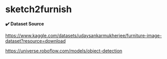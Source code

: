 # sketch2furnish
**✔️ Dataset Source**

https://www.kaggle.com/datasets/udaysankarmukherjee/furniture-image-dataset?resource=download

https://universe.roboflow.com/models/object-detection